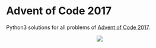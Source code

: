 # Advent of Code 2017

Python3 solutions for all problems of [Advent of Code 2017](https://adventofcode.com/2017/about).

<p align="center">
  <img src="https://raw.githubusercontent.com/tca19/AoC-17/master/tree_2017.png">
</p>
